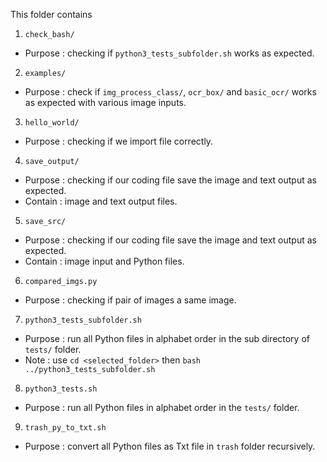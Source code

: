 This folder contains
1.  `check_bash/`
-   Purpose : checking if `python3_tests_subfolder.sh` works as expected.
2.  `examples/`
-   Purpose : check if `img_process_class/`, `ocr_box/` 
and `basic_ocr/` works as expected with various image inputs.
3.  `hello_world/`
-   Purpose : checking if we import file correctly.
4.  `save_output/`
-   Purpose : checking if our coding file save the image and text output as expected.
-   Contain : image and text output files.
5.  `save_src/`
-   Purpose : checking if our coding file save the image and text output as expected.
-   Contain : image input and Python files.
6.  `compared_imgs.py`
-   Purpose : checking if pair of images a same image.
7.  `python3_tests_subfolder.sh`
-   Purpose : run all Python files in alphabet order in the sub directory of `tests/` folder.
-   Note : use `cd <selected_folder>` then `bash ../python3_tests_subfolder.sh`
8.  `python3_tests.sh`
-   Purpose : run all Python files in alphabet order in the `tests/` folder.
9.  `trash_py_to_txt.sh`
-   Purpose : convert all Python files as Txt file in `trash` folder recursively.

